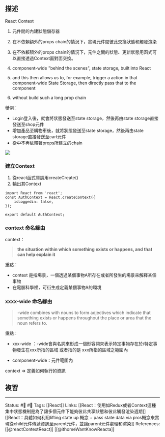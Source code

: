 ## 描述
React Context
1. 元件間的內建狀態儲存器
2. 在不依賴額外的props chain的情況下，實現元件間彼此交換狀態和觸發渲染
3. 在不依賴額外的props chain的情況下，元件之間的狀態、更新狀態用函式可以直接透過Context面對面交換。


1. component-wide "behind the scenes", state storage, built into React

2. and this then allows us to, for example, trigger a action in that component-wide State Storage, then directly pass that to the component

3. without build such a long prop chain


舉例：
- Login登入後，就會將狀態發送至state storage，然後再由state storage直接發送至shop元件
- 增加產品至購物車後，就將狀態發送至state storage，然後再由state storage直接發送至cart元件
- 從中不再依賴著props所建立的chain


![](https://res.cloudinary.com/dqfxgtyoi/image/upload/v1663607881/blog/react/context/component-wide-state-storage_caeat2.png)



### 建立Context
1. 從react函式庫調用createCreate()
2. 輸出其Context

```
import React from 'react';
const AuthContext = React.createContext({
	isLoggedin: false,
});

export default AuthContext;
```


### context 命名緣由
context：
> **the situation within which something exists or happens, and that can help explain it**


重點：
- context 是指場景，一個透過某個事物A所存在或者所發生的場景來解釋某個事物
- 在電腦科學裡，可衍生成定義某個事物A的環境
### xxxx-wide 命名緣由

> -wide combines with nouns to form adjectives which indicate that something exists or happens throughout the place or area that the noun refers to. 

重點：

- xxx-wide ：-wide會與名詞來形成一個形容詞來表示特定事物存在於/特定事物發生在xxx所指的區域 或者指的是 xxx所指的區域之範圍內

- component-wide：元件範圍內



context => 定義如何執行的資訊

## 複習

---
Status: #🌱 #📓 
Tags:
[[React]]
Links:
[[React：使用如Redux或者Context這種集中狀態機制是為了讓多個元件下能夠彼此共享狀態和彼此觸發渲染週期]]
[[React：具體如何利用lifting state up 概念 + pass state data via pros概念來實現從child元件傳遞資訊至parent元件，並讓parent元件處理和渲染]]
References:
[[@reactContextReact]]
[[@ithomeWantKnowReacta]]